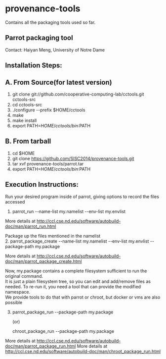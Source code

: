 provenance-tools
================

Contains all the packaging tools used so far.

Parrot packaging tool
---------------------
Contact: Haiyan Meng, University of Notre Dame

Installation Steps:
-------------------
A. From Source(for latest version)
--------------
1. git clone git://github.com/cooperative-computing-lab/cctools.git cctools-src	
2. cd cctools-src	
3. ./configure --prefix $HOME/cctools	
4. make	
5. make install	
6. export PATH=$HOME/cctools/bin:$PATH

B. From tarball
---------------
1. cd $HOME
2. git clone https://github.com/SISC2014/provenance-tools.git
3. tar xvf provenance-tools/parrot.tar
4. export PATH=$HOME/cctools/bin:$PATH

Execution Instructions:
-----------------------
Run your desired program inside of parrot, giving options to record the files accessed	
1. parrot_run --name-list my.namelist --env-list my.envlist <execution-command>

More details at http://ccl.cse.nd.edu/software/autobuild-doc/man/parrot_run.html
	
Package up the files mentioned in the namelist	
2. parrot_package_create --name-list my.namelist --env-list my.envlist --package-path my.package

More details at http://ccl.cse.nd.edu/software/autobuild-doc/man/parrot_package_create.html
	
Now, my.package contains a complete filesystem sufficient to run the original command.	
It is just a plain filesystem tree, so you can edit and add/remove files as needed.	
To re-run it, you need a tool that can provide the modified namespace.	
We provide tools to do that with parrot or chroot, but docker or vms are also possible	

3. parrot_package_run --package-path my.package <execution-command>	
   
   (or)
   
   chroot_package_run --package-path my.package <execution-command>
   
More details at http://ccl.cse.nd.edu/software/autobuild-doc/man/parrot_package_run.html
More details at http://ccl.cse.nd.edu/software/autobuild-doc/man/chroot_package_run.html
